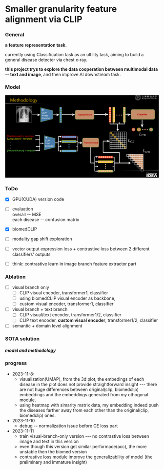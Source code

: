# Smaller granularity feature alignment via CLIP

### General 
**a feature representation task.**

currently using Classification task as an ultility task, aiming to build a general disease detecter via chest x-ray.

**this project trys to explore the data cooperation between multimodal data -- text and image**, and then improve AI downstream task.

### Model  
<img src=".\imgs\structure.png" style="zoom:50%;"></img>

### ToDo
- [x] GPU(CUDA) version code 

- [ ] evaluation  
  overall -- MSE     
  each disease -- confusion matrix

- [x] biomedCLIP

- [ ] modality gap shift exploration
  
- [ ] vector output expression loss + contrastive loss between 2 different classifiers' outputs

- [ ] think: contrastive learn in image branch feature extractor part

### Ablation
- [ ] visual branch only
  - [ ]  CLIP visual encoder, transformer1, classifier
    - [ ]  using biomedCLIP visual encoder as backbone, 
  - [ ]  custom visual encoder, transformer1, classifier
- [ ] visual branch + text branch
  - [ ] CLIP visual/text encoder, transformer1/2, classifier
  - [ ] CLIP text encoder, **custom visual encoder**, transformer1/2, classifier
- [ ] semantic + domain level alignment

### SOTA solution
##### model and methodology


### progress
- 2023-11-8: 
  - visualization(UMAP), from the 3d plot, the embedings of each disease in the plot does not provide straightforward insight --- there are not huge differences between original(clip, biomedclip) embeddings and the embeddings generated from my othogonal module.
  - using heatmap with simarity matrix data, my embedding indeed push the diseases farther away from each other than the original(clip, biomedclip) ones.
- 2023-11-10
  - debug -- normalization issue before CE loss part
- 2023-11-11
  - train visual-branch-only version --- no contrastive loss between image and text in this version 
  - even though this version get similar performace(acc), the more unstable then the biomed version
  - contrastive loss module improve the generalizability of model (the preliminary and immature insight)